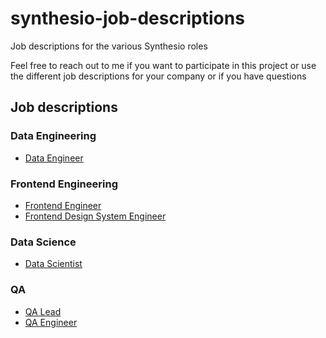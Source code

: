 # synthesio-job-descriptions

Job descriptions for the various Synthesio roles

Feel free to reach out to me if you want to participate in this project or use the different job descriptions for your company or if you have questions

## Job descriptions

### Data Engineering

* [Data Engineer](job-descriptions/data-engineer.md)

### Frontend Engineering

* [Frontend Engineer](job-descriptions/frontend-engineer.md)
* [Frontend Design System Engineer](job-descriptions/frontend-design-system-engineer.md)

### Data Science

* [Data Scientist](job-descriptions/data-scientist.md)

### QA

* [QA Lead](job-descriptions/qa-lead.md)
* [QA Engineer](job-descriptions/qa-engineer.md)